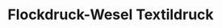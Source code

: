 ---
title: "Flockdruck-Wesel Textildruck"
url: /wesel/flockdruck-wesel-textildruck/
shop: Allgemein
---